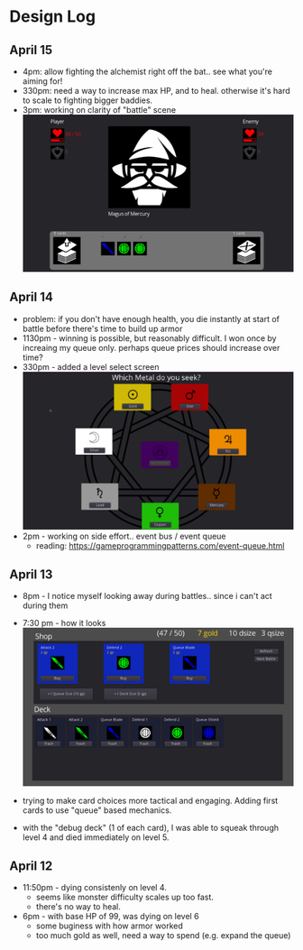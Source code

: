 # Design Log

## April 15

- 4pm: allow fighting the alchemist right off the bat.. see what you're aiming for!
- 330pm: need a way to increase max HP, and to heal. otherwise it's hard to scale to fighting bigger baddies.
- 3pm: working on clarity of "battle" scene
![](2021-04-15-15-00-31.png)

## April 14

- problem: if you don't have enough health, you die instantly at start of battle before there's time to build up armor
- 1130pm - winning is possible, but reasonably difficult. I won once by increaing my queue only. perhaps queue prices should increase over time?
- 330pm - added a level select screen
![](2021-04-14-15-29-36.png)
- 2pm - working on side effort.. event bus / event queue
  - reading: https://gameprogrammingpatterns.com/event-queue.html

## April 13

- 8pm - I notice myself looking away during battles.. since i can't act during them
- 7:30 pm - how it looks
![](2021-04-13-19-36-24.png)

- trying to make card choices more tactical and engaging. Adding first cards to use "queue" based mechanics.
- with the "debug deck" (1 of each card), I was able to squeak through level 4 and died immediately on level 5.

## April 12
- 11:50pm - dying consistenly on level 4.
  - seems like monster difficulty scales up too fast.
  - there's no way to heal.
- 6pm - with base HP of 99, was dying on level 6
  - some buginess with how armor worked
  - too much gold as well, need a way to spend (e.g. expand the queue)
